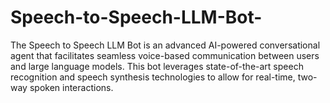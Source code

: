 # Speech-to-Speech-LLM-Bot-
The Speech to Speech LLM Bot is an advanced AI-powered conversational agent that facilitates seamless voice-based communication between users and large language models. This bot leverages state-of-the-art speech recognition and speech synthesis technologies to allow for real-time, two-way spoken interactions.

